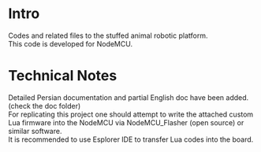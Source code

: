 # Intro
Codes and related files to the stuffed animal robotic platform.<br> This code is developed for NodeMCU.

# Technical Notes
Detailed Persian documentation and partial English doc have been added. (check the doc folder)<br>
For replicating this project one should attempt to write the attached custom Lua firmware into the NodeMCU via NodeMCU_Flasher (open source) or similar  software.<br>
It is recommended to use Esplorer IDE to transfer Lua codes into the board.
